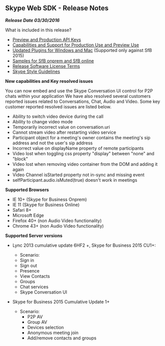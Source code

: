 ## Skype Web SDK - Release Notes 

_**Release Date 03/30/2016**_

What is included in this release?

- [Preview and Production API Keys]( /APIProductKeys.md)
- [Capabilities and Support for Production Use and Preview Use]( /APIProductKeys.md)
- [Updated Plugins for Windows and Mac](_/GettingStarted.md)  (Supported only against SfB 2015)
- [Samples for SfB onprem and SfB online](https://github.com/OfficeDev/skype-web-sdk-samples)
- [Release Software License Terms](_/TermsOfService.md)
- [Skype Style Guidelines](https://github.com/OfficeDev/skype-web-sdk-samples/blob/master/SkypeWebSDK-StyleGuidelines.pdf)

**New capabilities and Key resolved issues**

You can now embed and use the Skype Conversation UI control for P2P chats within your application
We have also resolved several customers reported issues related to Conversations, Chat, Audio and Video. Some key customer reported resolved issues are listed below.

- Ability to switch video device during the call
- Ability to change video mode 
- Temporarily incorrect value on conversation.uri
- Cannot stream video after restarting video service
- Participant object for a meeting's owner contains the meeting's sip address and not the user's sip address
- Incorrect value on displayName property of remote participants
- Video lost when toggling css property "display" between "none" and "block"
- Video lost when removing video container from the DOM and adding it again
- Video Channel isStarted property not in-sync and missing event
- selfParticipant.audio.isMuted(true) doesn't work in meetings

**Supported Browsers**

- IE 10+ (Skype for Business Onprem)
- IE 11 (Skype for Business Online)
- Safari 8+
- Microsoft Edge
- Firefox 40+ (non Audio Video functionality)
- Chrome 43+ (non Audio Video functionality)

**Supported Server versions**

- Lync 2013 cumulative update 6HF2 +, Skype for Business 2015 CU1+:
 
   - Scenario:
    - Sign in
    - Sign out
    - Presence
    - View Contacts
    - Groups
    - Chat services
    - Skype Conversation UI
    

- Skype for Business 2015 Cumulative Update 1+

    - Scenario: 
      - P2P AV
      - Group AV
      - Devices selection
      - Anonymous meeting join
      - Add/remove contacts and groups

